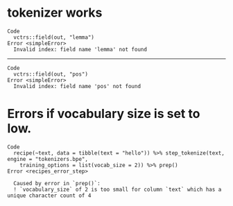 # tokenizer works

    Code
      vctrs::field(out, "lemma")
    Error <simpleError>
      Invalid index: field name 'lemma' not found

---

    Code
      vctrs::field(out, "pos")
    Error <simpleError>
      Invalid index: field name 'pos' not found

# Errors if vocabulary size is set to low.

    Code
      recipe(~text, data = tibble(text = "hello")) %>% step_tokenize(text, engine = "tokenizers.bpe",
        training_options = list(vocab_size = 2)) %>% prep()
    Error <recipes_error_step>
      
      Caused by error in `prep()`:
      ! `vocabulary_size` of 2 is too small for column `text` which has a unique character count of 4

